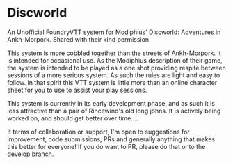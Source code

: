 # Discworld
An Unofficial FoundryVTT system for Modiphius' Discworld: Adventures in Ankh-Morpork. Shared with their kind permission.

This system is more cobbled together than the streets of Ankh-Morpork. It is intended for occasional use. As the Modiphius description of their game, the system is intended to be played as a one shot providing respite between sessions of a more serious system. As such the rules are light and easy to follow. in that spirit this VTT system is little more than an online character sheet for you to use to assist your play sessions.

This system is currently in its early development phase, and as such it is less attractive than a pair of Rincewind's old long johns. It is actively being worked on, and should get better over time....

It terms of collaboration or support, I'm open to suggestions for improvement, code submissions, PRs and generally anything that makes this better for everyone! If you do want to PR, please do that onto the develop branch.

